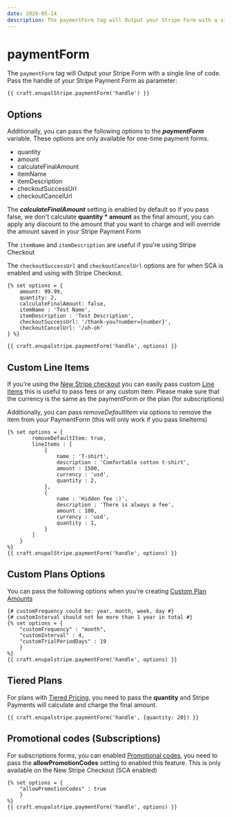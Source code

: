 ```yaml
---
date: 2020-05-14
description: The paymentForm tag will Output your Stripe Form with a single line of code. Pass the handle of your Stripe Payment Form as parameter
---
```


# paymentForm

The `paymentForm` tag will Output your Stripe Form with a single line of code. Pass the handle of your Stripe Payment Form as parameter:

```twig
{{ craft.enupalStripe.paymentForm('handle') }}
```

## Options

Additionally, you can pass the following options to the _**paymentForm**_ variable. These options are only available for one-time payment forms.

*   quantity
*   amount
*   calculateFinalAmount
*   itemName
*   itemDescription
*   checkoutSuccessUrl
*   checkoutCancelUrl

The **_calculateFinalAmount_** setting is enabled by default so if you pass false, we don't calculate **__quantity \* amount__** as the final amount, you can apply any discount to the amount that you want to charge and will override the amount saved in your Stripe Payment Form

The `itemName` and `itemDescription` are useful if you're using Stripe Checkout

The `checkoutSuccessUrl` and `checkoutCancelUrl` options are for when SCA is enabled and using with Stripe Checkout.

```twig
{% set options = {
    amount: 99.99, 
    quantity: 2, 
    calculateFinalAmount: false,
    itemName : 'Test Name',
    itemDescription : 'Test Description',
    checkoutSuccessUrl: '/thank-you?number={number}',
    checkoutCancelUrl: '/uh-oh'
} %}

{{ craft.enupalstripe.paymentForm('handle', options) }}
```

## Custom Line Items

If you're using the [New Stripe checkout](https://enupal.com/craft-plugins/stripe-payments/docs/getting-started/sca) you can easily pass custom [Line Items](https://stripe.com/docs/api/checkout/sessions/create#create_checkout_session-line_items) this is useful to pass fees or any custom item. Please make sure that the currency is the same as the paymentForm or the plan (for subscriptions)

Additionally, you can pass _removeDefaultItem_ via options to remove the item from your PaymentForm (this will only work if you pass lineItems)

```twig
{% set options = {
        removeDefaultItem: true,    
        lineItems : [
            {
                name : 'T-shirt',
                description : 'Comfortable cotton t-shirt',
                amount : 1500,
                currency : 'usd',
                quantity : 2,
            },
            {
                name : 'Hidden fee :)',
                description : 'There is always a fee',
                amount : 100,
                currency : 'usd',
                quantity : 1,
            }   
        ] 
    } 
%}
{{ craft.enupalStripe.paymentForm('handle', options) }}

```

## Custom Plans Options

You can pass the following options when you're creating [Custom Plan Amounts](https://enupal.com/craft-plugins/stripe-payments/docs/stripe-payment-forms/single-subscription#custom-amount)

```twig
{# customFrequency could be: year, month, week, day #}
{# customInterval should not be more than 1 year in total #}
{% set options = { 
    "customFrequency" : "month", 
    "customInterval" : 4,
    "customTrialPeriodDays" : 19
    } 
%}
{{ craft.enupalstripe.paymentForm('handle', options) }}
```

## Tiered Plans

For plans with [Tiered Pricing](https://stripe.com/docs/billing/subscriptions/tiers), you need to pass the **quantity** and Stripe Payments will calculate and charge the final amount.

```twig
{{ craft.enupalstripe.paymentForm('handle', {quantity: 20}) }}
```

## Promotional codes (Subscriptions)

For subscriptions forms, you can enabled [Promotional codes](https://stripe.com/docs/billing/subscriptions/discounts), you need to pass the **allowPromotionCodes** setting to enabled this feature. This is only available on the New Stripe Checkout (SCA enabled)

```twig
{% set options = { 
    "allowPromotionCodes" : true
    } 
%}
{{ craft.enupalstripe.paymentForm('handle', options) }}
```